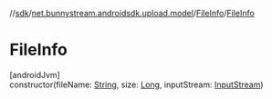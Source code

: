 //[sdk](../../../index.md)/[net.bunnystream.androidsdk.upload.model](../index.md)/[FileInfo](index.md)/[FileInfo](-file-info.md)

# FileInfo

[androidJvm]\
constructor(fileName: [String](https://kotlinlang.org/api/latest/jvm/stdlib/kotlin/-string/index.html), size: [Long](https://kotlinlang.org/api/latest/jvm/stdlib/kotlin/-long/index.html), inputStream: [InputStream](https://docs.oracle.com/javase/8/docs/api/java/io/InputStream.html))
